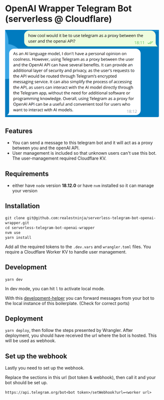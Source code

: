 # OpenAI Wrapper Telegram Bot (serverless @ Cloudflare)

![Preview](previews/swappy-20230605_181239.png)

## Features
* You can send a message to this telegram bot and it will act as a proxy between you and the openAI API.
* User management is included so that unknown users can't use this bot. The user-management required Cloudflare KV.

## Requirements
* either have `node` version **18.12.0** or have `nvm` installed so it can manage your version

## Installation
```
git clone git@github.com:realestninja/serverless-telegram-bot-openai-wrapper.git
cd serverless-telegram-bot-openai-wrapper
nvm use
yarn install
```

Add all the required tokens to the `.dev.vars` and `wrangler.toml` files.
You require a Cloudflare Worker KV to handle user management.

## Development
`yarn dev`

In dev mode, you can hit `l` to activate local mode.

With this [development-helper](https://github.com/realestninja/serverless-telegram-bot-development-helper) you can forward messages from your bot to the local instance of this boilerplate. (Check for correct ports)

## Deployment
`yarn deploy`, then follow the steps presented by Wrangler. After deployment, you should have received the url where the bot is hosted. This will be used as webhook.

## Set up the webhook
Lastly you need to set up the webhook.

Replace the sections in this url (bot token & webhook), then call it and your bot should be set up.

```https://api.telegram.org/bot<bot token>/setWebhook?url=<worker url>```
